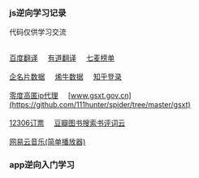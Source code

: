 ### js逆向学习记录
代码仅供学习交流

<br/>[百度翻译](https://github.com/111hunter/spider/tree/master/baidufanyi)&nbsp;&nbsp;&nbsp;&nbsp;&nbsp;[有道翻译](https://github.com/111hunter/spider/tree/master/youdao)&nbsp;&nbsp;&nbsp;&nbsp;&nbsp;[七麦榜单](https://github.com/111hunter/spider/tree/master/qimai)</br>
<br/>[企名片数据](https://github.com/111hunter/spider/tree/master/qimingpian)&nbsp;&nbsp;&nbsp;&nbsp;&nbsp;[烯牛数据](https://github.com/111hunter/spider/tree/master/xiniu)&nbsp;&nbsp;&nbsp;&nbsp;&nbsp;[知乎登录](https://github.com/111hunter/spider/tree/master/zhihu)</br>
<br/>[零度高匿ip代理](https://github.com/111hunter/spider/tree/master/nyloner)&nbsp;&nbsp;&nbsp;&nbsp;&nbsp;[www.gsxt.gov.cn](https://github.com/111hunter/spider/tree/master/gsxt)</br>
<br/>[12306订票](https://github.com/111hunter/spider/tree/master/12306)&nbsp;&nbsp;&nbsp;&nbsp;&nbsp;[豆瓣图书搜索书评词云](https://github.com/111hunter/spider/tree/master/douban)</br>
<br/>[网易云音乐(简单播放器)](https://github.com/111hunter/spider/tree/master/wyiyun)</br>
### app逆向入门学习
